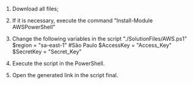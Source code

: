 1. Download all files;

2. If it is necessary, execute the command "Install-Module AWSPowerShell"

3. Change the following variables in the script "./SolutionFiles/AWS.ps1"
    $region    = "sa-east-1" #São Paulo
    $AccessKey = "Access_Key"
    $SecretKey = "Secret_Key" 

4. Execute the script in the PowerShell.

5. Open the generated link in the script final.
